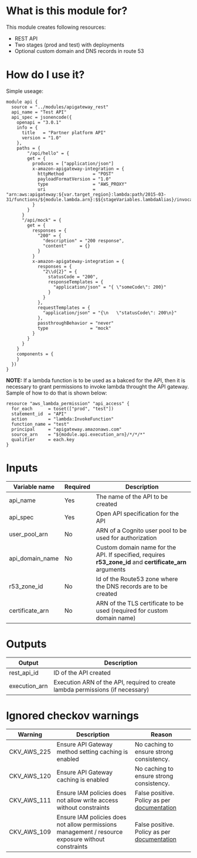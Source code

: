 # What is this module for?
This module creates following resources:
* REST API 
* Two stages (prod and test) with deployments
* Optional custom domain  and DNS records in route 53

# How do I use it?
Simple useage:

```hcl
module api {
  source = "../modules/apigateway_rest"
  api_name = "Test API"
  api_spec = jsonencode({
    openapi = "3.0.1"
    info = {
      title   = "Partner platform API"
      version = "1.0"
    },
    paths = {
        "/api/hello" = {
        get = {
          produces = ["application/json"]
          x-amazon-apigateway-integration = {
            httpMethod           = "POST"
            payloadFormatVersion = "1.0"
            type                 = "AWS_PROXY"
            uri                  = "arn:aws:apigateway:${var.target_region}:lambda:path/2015-03-31/functions/${module.lambda.arn}:$${stageVariables.lambdaAlias}/invocations"
          }
        }
      } 
      "/api/mock" = {
        get = {
          responses = {
            "200" = {
              "description" = "200 response",
              "content"     = {}
            }
          }
          x-amazon-apigateway-integration = {
            responses = {
              "2\\d{2}" = {
                statusCode = "200",
                responseTemplates = {
                  "application/json" = "{ \"someCode\": 200}"
                }
              }
            },
            requestTemplates = {
              "application/json" = "{\n   \"statusCode\": 200\n}"
            },
            passthroughBehavior = "never"
            type                = "mock"
          }
        }
      }    
    }
    components = {
    }
  })
}
```
**NOTE:**
If a lambda function is to be used as a bakced for the API, then it is necessary to grant permissions to invoke lambda throught the API gateway. Sample of how to do that is shown below:
```
resource "aws_lambda_permission" "api_access" {
  for_each      = toset(["prod", "test"])
  statement_id  = "API"
  action        = "lambda:InvokeFunction"
  function_name = "test"
  principal     = "apigateway.amazonaws.com"
  source_arn    = "${module.api.execution_arn}/*/*/*"
  qualifier     = each.key
}
```

# Inputs
|Variable name|Required|Description|
|-------------|--------|-----------|
|api_name|Yes|The name of the API to be created|
|api_spec|Yes|Open API specification for the API|
|user_pool_arn|No|ARN of a Cognito user pool to be used for authorization|
|api_domain_name|No|Custom domain name for the API. If specified, requires **r53_zone_id** and **certificate_arn** arguments|
|r53_zone_id|No|Id of the Route53 zone where the DNS records are to be created|
|certificate_arn|No|ARN of the TLS certificate to be used (required for custom domain name)|


# Outputs
|Output|Description|
|---|---|
|rest_api_id|ID of the API created|
|execution_arn|Execution ARN of the API, required to create lambda permissions (if necessary)|


# Ignored checkov warnings

|Warning|Description|Reason|
|---|---|---|
|CKV_AWS_225|Ensure API Gateway method setting caching is enabled|No caching to ensure strong consistency.|
|CKV_AWS_120|Ensure API Gateway caching is enabled|No caching to ensure strong consistency.|
|CKV_AWS_111|Ensure IAM policies does not allow write access without constraints|False positive. Policy as per [documentation](https://docs.aws.amazon.com/kms/latest/developerguide/key-policies.html)|
|CKV_AWS_109|Ensure IAM policies does not allow permissions management / resource exposure without constraints|False positive. Policy as per [documentation](https://docs.aws.amazon.com/kms/latest/developerguide/key-policies.html)|

